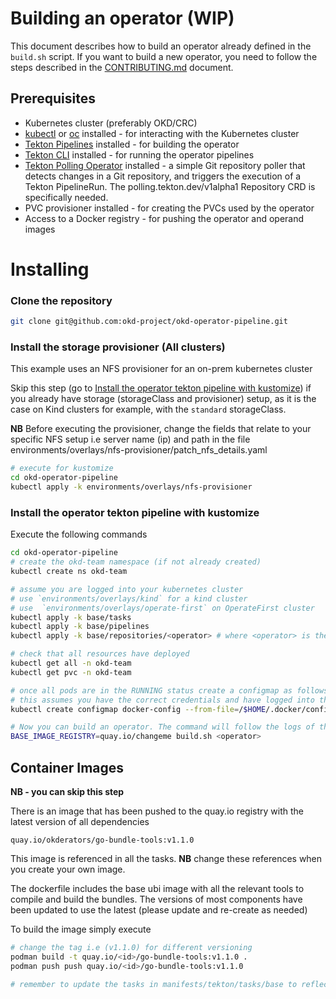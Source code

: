 # Building an operator (WIP)

This document describes how to build an operator already defined in the `build.sh` script. If you want to build a 
new operator, you need to follow the steps described in the [CONTRIBUTING.md](CONTRIBUTING.md) document.

## Prerequisites

- Kubernetes cluster (preferably OKD/CRC)
- [kubectl](https://kubernetes.io/docs/tasks/tools/) or [oc](https://github.com/okd-project/okd/releases) installed - for interacting with the Kubernetes cluster
- [Tekton Pipelines](https://tekton.dev/docs/pipelines/install/) installed - for building the operator
- [Tekton CLI](https://tekton.dev/docs/cli/) installed - for running the operator pipelines
- [Tekton Polling Operator](https://github.com/bigkevmcd/tekton-polling-operator) installed - a simple Git repository poller that detects changes in a Git repository, and triggers the execution of a Tekton PipelineRun. The polling.tekton.dev/v1alpha1 Repository CRD is specifically needed.
- PVC provisioner installed - for creating the PVCs used by the operator
- Access to a Docker registry - for pushing the operator and operand images

# Installing

### Clone the repository

```bash
git clone git@github.com:okd-project/okd-operator-pipeline.git

```

### Install the storage provisioner (All clusters)

This example uses an NFS provisioner for an on-prem kubernetes cluster

Skip this step (go to [Install the operator tekton pipeline with kustomize](###install-the-operator-tekton-pipeline-with-kustomize)) if you already have storage (storageClass and provisioner) setup, as it is the case on Kind clusters for example, with the `standard` storageClass.

**NB** Before executing the provisioner, change the fields that relate to your specific
NFS setup i.e server name (ip) and path in the file environments/overlays/nfs-provisioner/patch_nfs_details.yaml

```bash
# execute for kustomize
cd okd-operator-pipeline
kubectl apply -k environments/overlays/nfs-provisioner
```

### Install the operator tekton pipeline with kustomize

Execute the following commands

```bash
cd okd-operator-pipeline
# create the okd-team namespace (if not already created)
kubectl create ns okd-team

# assume you are logged into your kubernetes cluster
# use `environments/overlays/kind` for a kind cluster
# use  `environments/overlays/operate-first` on OperateFirst cluster
kubectl apply -k base/tasks
kubectl apply -k base/pipelines
kubectl apply -k base/repositories/<operator> # where <operator> is the operator you want to build

# check that all resources have deployed
kubectl get all -n okd-team
kubectl get pvc -n okd-team

# once all pods are in the RUNNING status create a configmap as follows
# this assumes you have the correct credentials and have logged into the registry to push images to
kubectl create configmap docker-config --from-file=/$HOME/.docker/config.json -n okd-team

# Now you can build an operator. The command will follow the logs of the build.
BASE_IMAGE_REGISTRY=quay.io/changeme build.sh <operator>
```

## Container Images

**NB - you can skip this step**

There is an image that has been pushed to the quay.io registry with the latest version of all dependencies

```
quay.io/okderators/go-bundle-tools:v1.1.0
```

This image is referenced in all the tasks. **NB** change these references when you create your own image.

The dockerfile includes the base ubi image with all the relevant tools to compile and build the bundles.
The versions of most components have been updated to use the latest (please update and re-create as needed)

To build the image simply execute

```bash
# change the tag i.e (v1.1.0) for different versioning
podman build -t quay.io/<id>/go-bundle-tools:v1.1.0 .
podman push push quay.io/<id>/go-bundle-tools:v1.1.0

# remember to update the tasks in manifests/tekton/tasks/base to reflect the changed image
```
